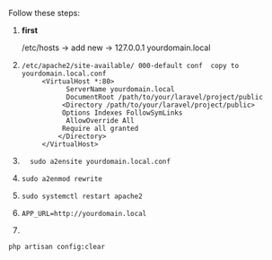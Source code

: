 
Follow these steps:

1. **first**

   /etc/hosts -> add new -> 127.0.0.1   yourdomain.local

2. ```shell
   /etc/apache2/site-available/ 000-default conf  copy to yourdomain.local.conf	
		<VirtualHost *:80>
  			  ServerName yourdomain.local
			  DocumentRoot /path/to/your/laravel/project/public
			 <Directory /path/to/your/laravel/project/public>
			 Options Indexes FollowSymLinks
			  AllowOverride All
			 Require all granted
			</Directory>
		</VirtualHost>
   ```
3. 
     ```shell
       sudo a2ensite yourdomain.local.conf
    ```
4.
    ```shell
   sudo a2enmod rewrite
    ```

5.
	```shell
	sudo systemctl restart apache2
	```

6. 
	```shell
	APP_URL=http://yourdomain.local
	```

7.
```shell
php artisan config:clear
```

